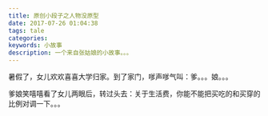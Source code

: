 ```yaml
---
title: 原创小段子之人物没原型
date: 2017-07-26 01:04:38
tags: tale
categories: 
keywords: 小故事
description: 一个来自张姑娘的小故事。。。
---
```


暑假了，女儿欢欢喜喜大学归家。到了家门，嗲声嗲气叫：爹。。。娘。。。

爹娘笑嘻嘻看了女儿两眼后，转过头去：关于生活费，你能不能把买吃的和买穿的比例对调一下。。。